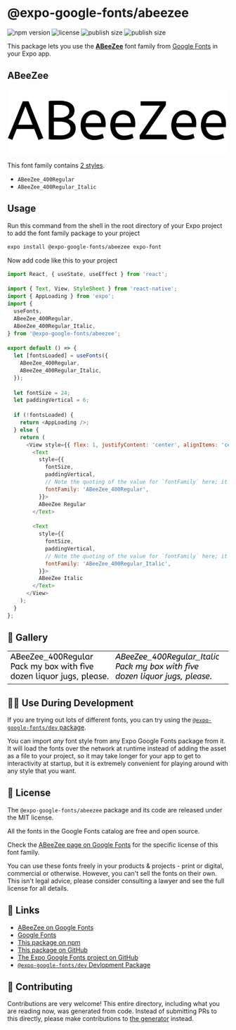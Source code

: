 # @expo-google-fonts/abeezee

![npm version](https://flat.badgen.net/npm/v/@expo-google-fonts/abeezee)
![license](https://flat.badgen.net/github/license/expo/google-fonts)
![publish size](https://flat.badgen.net/packagephobia/install/@expo-google-fonts/abeezee)
![publish size](https://flat.badgen.net/packagephobia/publish/@expo-google-fonts/abeezee)

This package lets you use the [**ABeeZee**](https://fonts.google.com/specimen/ABeeZee) font family from [Google Fonts](https://fonts.google.com/) in your Expo app.

## ABeeZee

![ABeeZee](./font-family.png)

This font family contains [2 styles](#-gallery).

- `ABeeZee_400Regular`
- `ABeeZee_400Regular_Italic`

## Usage

Run this command from the shell in the root directory of your Expo project to add the font family package to your project
```sh
expo install @expo-google-fonts/abeezee expo-font
```

Now add code like this to your project
```js
import React, { useState, useEffect } from 'react';

import { Text, View, StyleSheet } from 'react-native';
import { AppLoading } from 'expo';
import {
  useFonts,
  ABeeZee_400Regular,
  ABeeZee_400Regular_Italic,
} from '@expo-google-fonts/abeezee';

export default () => {
  let [fontsLoaded] = useFonts({
    ABeeZee_400Regular,
    ABeeZee_400Regular_Italic,
  });

  let fontSize = 24;
  let paddingVertical = 6;

  if (!fontsLoaded) {
    return <AppLoading />;
  } else {
    return (
      <View style={{ flex: 1, justifyContent: 'center', alignItems: 'center' }}>
        <Text
          style={{
            fontSize,
            paddingVertical,
            // Note the quoting of the value for `fontFamily` here; it expects a string!
            fontFamily: 'ABeeZee_400Regular',
          }}>
          ABeeZee Regular
        </Text>

        <Text
          style={{
            fontSize,
            paddingVertical,
            // Note the quoting of the value for `fontFamily` here; it expects a string!
            fontFamily: 'ABeeZee_400Regular_Italic',
          }}>
          ABeeZee Italic
        </Text>
      </View>
    );
  }
};

```

## 🔡 Gallery


||||
|-|-|-|
|![ABeeZee_400Regular](./ABeeZee_400Regular.ttf.png)|![ABeeZee_400Regular_Italic](./ABeeZee_400Regular_Italic.ttf.png)|||


## 👩‍💻 Use During Development

If you are trying out lots of different fonts, you can try using the [`@expo-google-fonts/dev` package](https://github.com/expo/google-fonts/tree/master/font-packages/dev#readme).

You can import *any* font style from any Expo Google Fonts package from it. It will load the fonts
over the network at runtime instead of adding the asset as a file to your project, so it may take longer
for your app to get to interactivity at startup, but it is extremely convenient
for playing around with any style that you want.

## 📖 License

The `@expo-google-fonts/abeezee` package and its code are released under the MIT license.

All the fonts in the Google Fonts catalog are free and open source.

Check the [ABeeZee page on Google Fonts](https://fonts.google.com/specimen/ABeeZee) for the specific license of this font family.

You can use these fonts freely in your products & projects - print or digital, commercial or otherwise. However, you can't sell the fonts on their own. This isn't legal advice, please consider consulting a lawyer and see the full license for all details.

## 🔗 Links

- [ABeeZee on Google Fonts](https://fonts.google.com/specimen/ABeeZee)
- [Google Fonts](https://fonts.google.com/)
- [This package on npm](https://www.npmjs.com/package/@expo-google-fonts/abeezee)
- [This package on GitHub](https://github.com/expo/google-fonts/tree/master/font-packages/abeezee)
- [The Expo Google Fonts project on GitHub](https://github.com/expo/google-fonts)
- [`@expo-google-fonts/dev` Devlopment Package](https://github.com/expo/google-fonts/tree/master/font-packages/dev)

## 🤝 Contributing

Contributions are very welcome! This entire directory, including what you are reading now, was generated from code. Instead of submitting PRs to this directly, please make contributions to [the generator](https://github.com/expo/google-fonts/tree/master/packages/generator) instead.
